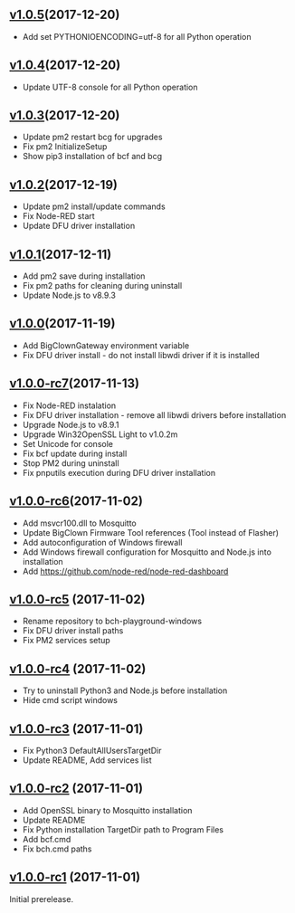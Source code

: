 ## [v1.0.5](https://github.com/bigclownlabs/bch-playground-windows/releases/tag/v1.0.5)(2017-12-20)

  * Add set PYTHONIOENCODING=utf-8 for all Python operation

## [v1.0.4](https://github.com/bigclownlabs/bch-playground-windows/releases/tag/v1.0.4)(2017-12-20)

  * Update UTF-8 console for all Python operation

## [v1.0.3](https://github.com/bigclownlabs/bch-playground-windows/releases/tag/v1.0.3)(2017-12-20)

  * Update pm2 restart bcg for upgrades
  * Fix pm2 InitializeSetup
  * Show pip3 installation of bcf and bcg

## [v1.0.2](https://github.com/bigclownlabs/bch-playground-windows/releases/tag/v1.0.2)(2017-12-19)

  * Update pm2 install/update commands
  * Fix Node-RED start
  * Update DFU driver installation

## [v1.0.1](https://github.com/bigclownlabs/bch-playground-windows/releases/tag/v1.0.1)(2017-12-11)

  * Add pm2 save during installation
  * Fix pm2 paths for cleaning during uninstall
  * Update Node.js to v8.9.3

## [v1.0.0](https://github.com/bigclownlabs/bch-playground-windows/releases/tag/v1.0.0)(2017-11-19)

  * Add BigClownGateway environment variable
  * Fix DFU driver install - do not install libwdi driver if it is installed

## [v1.0.0-rc7](https://github.com/bigclownlabs/bch-playground-windows/releases/tag/v1.0.0-rc7)(2017-11-13)

  * Fix Node-RED instalation
  * Fix DFU driver installation - remove all libwdi drivers before installation
  * Upgrade Node.js to v8.9.1
  * Upgrade Win32OpenSSL Light to v1.0.2m
  * Set Unicode for console
  * Fix bcf update during install
  * Stop PM2 during uninstall
  * Fix pnputils execution during DFU driver installation

## [v1.0.0-rc6](https://github.com/bigclownlabs/bch-playground-windows/releases/tag/v1.0.0-rc6)(2017-11-02)

  * Add msvcr100.dll to Mosquitto
  * Update BigClown Firmware Tool references (Tool instead of Flasher)
  * Add autoconfiguration of Windows firewall
  * Add Windows firewall configuration for Mosquitto and Node.js into installation
  * Add https://github.com/node-red/node-red-dashboard

## [v1.0.0-rc5](https://github.com/bigclownlabs/bch-playground-windows/releases/tag/v1.0.0-rc5) (2017-11-02)

  * Rename repository to bch-playground-windows
  * Fix DFU driver install paths
  * Fix PM2 services setup

## [v1.0.0-rc4](https://github.com/bigclownlabs/bch-hub-windows/releases/tag/v1.0.0-rc4) (2017-11-02)

 * Try to uninstall Python3 and Node.js before installation
 * Hide cmd script windows

## [v1.0.0-rc3](https://github.com/bigclownlabs/bch-hub-windows/releases/tag/v1.0.0-rc3) (2017-11-01)

 * Fix Python3 DefaultAllUsersTargetDir
 * Update README, Add services list

## [v1.0.0-rc2](https://github.com/bigclownlabs/bch-hub-windows/releases/tag/v1.0.0-rc2) (2017-11-01)

  * Add OpenSSL binary to Mosquitto installation
  * Update README
  * Fix Python installation TargetDir path to Program Files
  * Add bcf.cmd
  * Fix bch.cmd paths

## [v1.0.0-rc1](https://github.com/bigclownlabs/bch-hub-windows/releases/tag/v1.0.0-rc1) (2017-11-01)

Initial prerelease.
